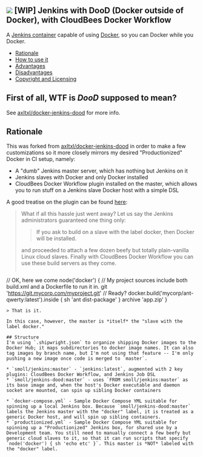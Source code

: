 ![](http://i.imgur.com/KC6TAD3.png)
[WIP] Jenkins with DooD (Docker outside of Docker), with CloudBees Docker Workflow
---
A [Jenkins container](https://registry.hub.docker.com/_/jenkins/) capable of using [Docker](http://docker.com), so you can Docker while you Docker.

* [Rationale](#rationale)
* [How to use it](#how-to-use-it)
* [Advantages](#advantages)
* [Disadvantages](#disavantages)
* [Copyright and Licensing](#copyright-and-licensing)

## First of all, WTF is *DooD* supposed to mean?
See [axltxl/docker-jenkins-dood](https://github.com/axltxl/docker-jenkins-dood) for more info.

## Rationale
This was forked from [axltxl/docker-jenkins-dood](https://github.com/axltxl/docker-jenkins-dood) in order to make a few customizations so it more closely mirrors my desired "Productionized" Docker in CI setup, namely:
* A "dumb" Jenkins master server, which has nothing but Jenkins on it
* Jenkins slaves with Docker and only Docker installed
* CloudBees Docker Workflow plugin installed on the master, which allows you to run stuff on a Jenkins slave Docker host with a simple DSL

A good treatise on the plugin can be found [here](https://www.cloudbees.com/blog/orchestrating-workflows-jenkins-and-docker-0):

> What if all this hassle just went away? Let us say the Jenkins administrators guaranteed one thing only:
>
> > If you ask to build on a slave with the label docker, then Docker will be installed.
>
> and proceeded to attach a few dozen beefy but totally plain-vanilla Linux cloud slaves. Finally with CloudBees Docker Workflow you can use these build servers as they come.
> ```groovy
// OK, here we come
node('docker') {
    // My project sources include both build.xml and a Dockerfile to run it in.
    git 'https://git.mycorp.com/myproject.git'
    // Ready?
    docker.build('mycorp/ant-qwerty:latest').inside {
        sh 'ant dist-package'
    }
    archive 'app.zip'
}
```
> That is it.

In this case, however, the master is *itself* the "slave with the label docker."

## Structure
I'm using `.shipwright.json` to organize shipping Docker images to the Docker Hub; it maps subdirectories to docker image names. It can also tag images by branch name, but I'm not using that feature -- I'm only pushing a new image once code is merged to `master`.

* `smoll/jenkins:master` - `jenkins:latest`, augmented with 2 key plugins: CloudBees Docker Workflow, and Jenkins Job DSL
* `smoll/jenkins-dood:master` - uses `FROM smoll/jenkins:master` as its base image and, when the host's Docker executable and daemon socket are mounted, can spin up sibling Docker containers

* `docker-compose.yml` - Sample Docker Compose YML suitable for spinning up a local Jenkins box. Because `smoll/jenkins-dood:master` labels the Jenkins master with the "docker" label, it is treated as a generic Docker host, and will spin up sibling containers.
* `productionized.yml` - Sample Docker Compose YML suitable for spinning up a "Productionized" Jenkins box, for shared use by a Development team. You still need to manually connect a few beefy but generic cloud slaves to it, so that it can run scripts that specify `node('docker') { sh 'echo etc' }`. This master is *NOT* labeled with the "docker" label.
